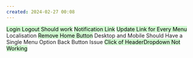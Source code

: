 ```yaml
---
created: 2024-02-27 00:08
---
```

<mark style="background: #BBFABBA6;">Login Logout Should work</mark>
<mark style="background: #BBFABBA6;">Notification Link</mark>
<mark style="background: #BBFABBA6;">Update Link for Every Menu </mark>
Localisation
<mark style="background: #BBFABBA6;">Remove Home Button</mark>
Desktop and Mobile Should Have a Single Menu Option
Back Button Issue
<mark style="background: #BBFABBA6;">Click of HeaderDropdown Not Working</mark>


